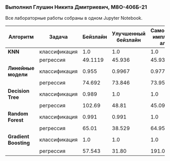 ### Выполнил Глушин Никита Дмитриевич, М8О-406Б-21

Все лабораторные работы собраны в одном Jupyter Notebook.


| **Алгоритм**          | **Задача**        | **Бейзлайн** | **Улучшенный бейзлайн** | **Самостоятельная имплементация алгоритма** |
|------------------------|-------------------|-------------|-------------------------|---------------------------------------------|
| **KNN**               | классификация     |    1.0         |         1.0                |           1.0                                  |
|                        | регрессия        |      49.1119       |         45.936                |              45.936                               |
| **Линейные модели**    | классификация     |     0.955        |         0.9967                |              0.9777                               |
|                        | регрессия        |     74.692        |         73.846                |              73.956                               |
| **Decision Tree**    | классификация     |    0.989         |       1.0                  |               1.0                              |
|                        | регрессия        |     102.69        |       48.81                  |              45.09                              |
| **Random Forest**      | классификация     |    0.991         |       0.991                  |              1.0                               |
|                        | регрессия        |     65.01        |        38.529                 |               64.952                              |
| **Gradient Boosting**| классификация     |    1.0        |       1.0                  |             1.0                              |
|                        | регрессия        |     57.543        |       31.80                  |              191.004  
